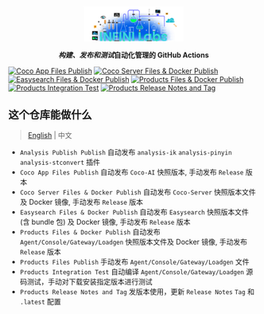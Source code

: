 <p align="center">
<a href="https://infinilabs.com/"><img src="docs/images/infinilabs.svg" alt="banner" width="200px"></a>
</p>

<p align="center">
<b><i>构建、发布和测试</i>自动化管理的 GitHub Actions</b>
</p>

[![Coco App Files Publish](https://github.com/infinilabs/ci/actions/workflows/coco-app.yml/badge.svg)](https://github.com/infinilabs/ci/actions/workflows/coco-app.yml)&nbsp;[![Coco Server Files & Docker Publish](https://github.com/infinilabs/ci/actions/workflows/coco-server.yml/badge.svg)](https://github.com/infinilabs/ci/actions/workflows/coco-server.yml)&nbsp;[![Easysearch Files & Docker Publish](https://github.com/infinilabs/ci/actions/workflows/easysearch-publish.yml/badge.svg)](https://github.com/infinilabs/ci/actions/workflows/easysearch-publish.yml)&nbsp;[![Products Files & Docker Publish](https://github.com/infinilabs/ci/actions/workflows/publish-docker.yml/badge.svg)](https://github.com/infinilabs/ci/actions/workflows/publish-docker.yml)&nbsp;[![Products Integration Test](https://github.com/infinilabs/ci/actions/workflows/integration-test.yml/badge.svg)](https://github.com/infinilabs/ci/actions/workflows/integration-test.yml)&nbsp;[![Products Release Notes and Tag](https://github.com/infinilabs/ci/actions/workflows/release.yml/badge.svg)](https://github.com/infinilabs/ci/actions/workflows/release.yml)

## 这个仓库能做什么

> [English](README.md) | 中文

- `Analysis Publish Publish` 自动发布 `analysis-ik` `analysis-pinyin` `analysis-stconvert` 插件
- `Coco App Files Publish` 自动发布 `Coco-AI` 快照版本, 手动发布 `Release` 版本
- `Coco Server Files & Docker Publish` 自动发布 `Coco-Server` 快照版本文件及 Docker 镜像, 手动发布 `Release` 版本
- `Easysearch Files & Docker Publish` 自动发布 `Easysearch` 快照版本文件 (含 bundle 包) 及 Docker 镜像, 手动发布 `Release` 版本
- `Products Files & Docker Publish`  自动发布 `Agent/Console/Gateway/Loadgen` 快照版本文件及 Docker 镜像, 手动发布 `Release` 版本
- `Products Files Publish` 手动发布  `Agent/Console/Gateway/Loadgen` 文件
- `Products Integration Test` 自动编译 `Agent/Console/Gateway/Loadgen` 源码测试，手动对下载安装指定版本进行测试
- `Products Release Notes and Tag` 发版本使用，更新 `Release Notes` `Tag` 和 `.latest` 配置